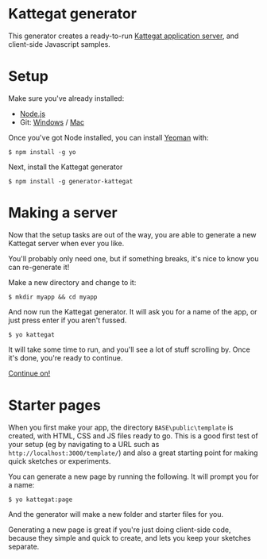 # Kattegat generator

This generator creates a ready-to-run [Kattegat application server](https://github.com/ClintH/kattegat), and client-side Javascript samples.

# Setup

Make sure you've already installed:
* [Node.js](http://nodejs.org/download/)
* Git: [Windows](https://code.google.com/p/msysgit/downloads/list?q=full+installer+official+git) / [Mac](http://git-scm.com/download/mac)

Once you've got Node installed, you can install [Yeoman](http://yeoman.io) with:
```
$ npm install -g yo
```

Next, install the Kattegat generator

```
$ npm install -g generator-kattegat
```

# Making a server

Now that the setup tasks are out of the way, you are able to generate a new Kattegat server when ever you like.

You'll probably only need one, but if something breaks, it's nice to know you can re-generate it!

Make a new directory and change to it:

```
$ mkdir myapp && cd myapp
```

And now run the Kattegat generator. It will ask you for a name of the app, or just press enter if you aren't fussed.

```
$ yo kattegat
```

It will take some time to run, and you'll see a lot of stuff scrolling by. Once it's done, you're ready to continue.

[Continue on!](https://github.com/ClintH/kattegat)

# Starter pages

When you first make your app, the directory `BASE\public\template` is created, with HTML, CSS and JS files ready to go. This is a good first test of your setup (eg by navigating to a URL such as `http://localhost:3000/template/`) and also a great starting point for making quick sketches or experiments.

You can generate a new page by running the following. It will prompt you for a name:

````
$ yo kattegat:page
`````

And the generator will make a new folder and starter files for you.

Generating a new page is great if you're just doing client-side code, because they simple and quick to create, and lets you keep your sketches separate.